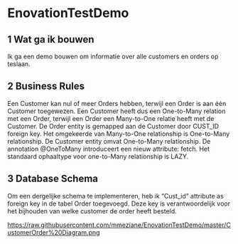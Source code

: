 #   EnovationTestDemo
 
## 1 Wat ga ik bouwen

Ik ga een demo bouwen om informatie over alle customers en orders op teslaan.

## 2 Business Rules


Een Customer kan nul of meer Orders hebben, terwijl een Order is aan één Customer  toegewezen. Een Customer heeft dus een One-to-Many relation met een Order, terwijl een Order een Many-to-One relatie heeft met de Customer.
De Order entity is gemapped aan de Customer door CUST_ID foreign key.
Het omgekeerde van Many-to-One relationship is One-to-Many relationship. De Customer entity omvat One-to-Many relationship.
De annotation @OneToMany  introduceert een nieuw attribute: fetch. Het standaard ophaaltype voor one-to-Many relationship is LAZY.


## 3 Database Schema


Om een dergelijke schema te implementeren, heb ik “Cust_id” attribute as foreign key in de tabel Order toegevoegd. Deze key is verantwoordelijk voor het bijhouden van welke customer de order heeft besteld.

https://raw.githubusercontent.com/mmeziane/EnovationTestDemo/master/CustomerOrder%20Diagram.png




